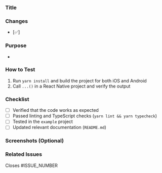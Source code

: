 ### Title
<!-- [Feature] Add iOS device info retrieval -->
<!-- [Bugfix] Fix incorrect device model name on Android -->

### Changes
<!-- Describe what has been added or modified in this PR. -->
- [✅]

### Purpose
<!-- Explain the purpose of this PR and what issue it resolves. -->
-

### How to Test
<!-- Provide steps for testing this functionality. -->
1. Run `yarn install` and build the project for both iOS and Android
2. Call `...()` in a React Native project and verify the output

### Checklist
- [ ] Verified that the code works as expected
- [ ] Passed linting and TypeScript checks (`yarn lint && yarn typecheck`)
- [ ] Tested in the `example` project
- [ ] Updated relevant documentation (`README.md`)

### Screenshots (Optional)
<!-- Attach screenshots if there are any UI changes or relevant test results. -->

### Related Issues
<!-- Link to related GitHub issues if applicable. -->
Closes #ISSUE_NUMBER
